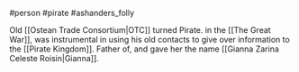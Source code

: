 #person #pirate #ashanders_folly 

Old [[Ostean Trade Consortium|OTC]] turned Pirate. in the [[The Great War]], was instrumental in using his old contacts to give over information to the [[Pirate Kingdom]]. Father of, and gave her the name [[Gianna Zarina Celeste Roisin|Gianna]].